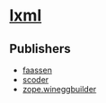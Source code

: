 # [lxml](https://pypi.org/project/lxml)



## Publishers
- [faassen](https://pypi.org/user/faassen)
- [scoder](https://pypi.org/user/scoder)
- [zope.wineggbuilder](https://pypi.org/user/zope.wineggbuilder)

